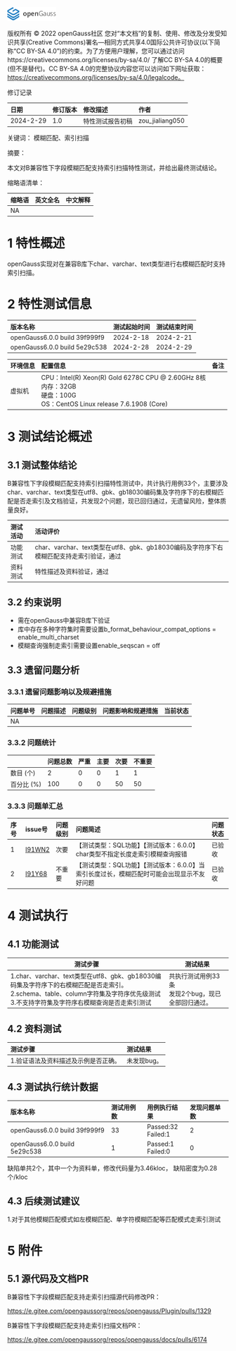 ![avatar](../../../images/openGauss.png)

版权所有 © 2022  openGauss社区
 您对“本文档”的复制、使用、修改及分发受知识共享(Creative Commons)署名—相同方式共享4.0国际公共许可协议(以下简称“CC BY-SA 4.0”)的约束。为了方便用户理解，您可以通过访问https://creativecommons.org/licenses/by-sa/4.0/ 了解CC BY-SA 4.0的概要 (但不是替代)。CC BY-SA 4.0的完整协议内容您可以访问如下网址获取：https://creativecommons.org/licenses/by-sa/4.0/legalcode。

修订记录

|   日期    | 修订版本 |               修改描述               |      作者       |
| :------- | :------ | :---------------------------------- | :------------- |
| 2024-2-29 |   1.0    |           特性测试报告初稿           | zou_jialiang050 |

 关键词： 模糊匹配、索引扫描

摘要：

本文对B兼容性下字段模糊匹配支持索引扫描特性测试，并给出最终测试结论。

缩略语清单：

| 缩略语 |                       英文全名                        | 中文解释                                             |
| :---- | :--------------------------------------------------- | :---------------------------------------------------- |
|  NA  |          |          |

# 1     特性概述

openGauss实现对在兼容B库下char、varchar、text类型进行右模糊匹配时支持索引扫描。

# 2     特性测试信息

| 版本名称                      | 测试起始时间 | 测试结束时间 |
| :---------------------------- | :----------- | :----------- |
| openGauss6.0.0 build 39f999f9 | 2024-2-18    | 2024-2-21    |
| openGauss6.0.0 build 5e29c538 | 2024-2-28    | 2024-2-29    |

| 环境信息 | 配置信息                                                     | 备注 |
| :------- | :----------------------------------------------------------- | :---- |
| 虚拟机   | CPU：Intel(R) Xeon(R) Gold 6278C CPU @ 2.60GHz 8核<br />内存：32GB<br />硬盘：100G<br />OS：CentOS Linux release 7.6.1908 (Core) |      |

# 3     测试结论概述

## 3.1   测试整体结论

B兼容性下字段模糊匹配支持索引扫描特性测试中，共计执行用例33个，主要涉及char、varchar、text类型在utf8、gbk、gb18030编码集及字符序下的右模糊匹配是否走索引及文档验证，共发现2个问题，现已回归通过，无遗留风险，整体质量良好。

| 测试活动 | 活动评价                                                     |
| :------ | :----------------------------------------------------------- |
| 功能测试 | char、varchar、text类型在utf8、gbk、gb18030编码及字符序下右模糊匹配支持走索引验证，通过 |
| 资料测试 | 特性描述及资料验证，通过 |

## 3.2   约束说明

- 需在openGauss中兼容B库下验证
- 库中存在多种字符集时需要设置b_format_behaviour_compat_options = enable_multi_charset
- 模糊查询强制走索引需要设置enable_seqscan = off

## 3.3   遗留问题分析

### 3.3.1 遗留问题影响以及规避措施

| 问题单号 | 问题描述 | 问题级别 | 问题影响和规避措施 | 当前状态 |
| :------ | :------ | :------ | :---------------- | :------ |
|    NA    |  |          |  |  |

### 3.3.2 问题统计

|             | 问题总数 | 严重 | 主要 | 次要 | 不重要 |
| :--------- | :------ | :-- | :-- | :-- | :---- |
|  数目 (个)  |    2    |  0  |  0  |  1  |   1   |
| 百分比  (%) |   100   |  0  |  0  |  50  |   50   |

### 3.3.3 问题单汇总

| 序号 |                           issue号                            | 问题级别 |                           问题简述                           | 问题状态 |
| :-- | :---------------------------------------------------------- | :------ | :---------------------------------------------------------- | :------ |
|  1  | [I91WN2](https://gitee.com/opengauss/Plugin/issues/I91WN2) | 次要 | 【测试类型：SQL功能】【测试版本：6.0.0】char类型不指定长度走索引模糊查询报错 | 已验收 |
| 2 | [I91Y68](https://gitee.com/opengauss/Plugin/issues/I91Y68) | 不重要 | 【测试类型：SQL功能】【测试版本：6.0.0】当索引长度过长，模糊匹配时可能会出现显示不友好问题 | 已验收 |

# 4     测试执行

## 4.1   功能测试

| 测试步骤                                                     | 测试结果                                               |
| ------------------------------------------------------------ | ------------------------------------------------------ |
| 1.char、varchar、text类型在utf8、gbk、gb18030编码集及字符序下的右模糊匹配是否走索引。<br />2.schema、table、column字符集及字符序优先级测试<br />3.不支持字符集及字符序右模糊查询是否走索引测试 | 共执行测试用例33条<br />发现2个bug，现已全部回归通过。 |

## 4.2   资料测试

| 测试步骤                             | 测试结果    |
| :----------------------------------- | :---------- |
| 1.验证语法及资料描述及示例是否正确。 | 未发现bug。 |

## 4.3   测试执行统计数据

| 版本名称                      | 测试用例数 | 用例执行结果            | 发现问题单数 |
| :----------------------------- | :---------- | :----------------------- | :------------ |
| openGauss6.0.0 build 39f999f9 | 33 | Passed:32<br />Failed:1 | 2 |
| openGauss6.0.0 build 5e29c538 | 1 | Passed:1<br />Failed:0 | 0 |

缺陷单共2个，其中一个为资料单，修改代码量为3.46kloc， 缺陷密度为0.28个/kloc

## 4.3   后续测试建议

1.对于其他模糊匹配模式如左模糊匹配、单字符模糊匹配等匹配模式走索引测试

# 5     附件

## 5.1   源代码及文档PR

 B兼容性下字段模糊匹配支持走索引扫描源代码修改PR： 

https://e.gitee.com/opengaussorg/repos/opengauss/Plugin/pulls/1329

 B兼容性下字段模糊匹配支持走索引扫描文档PR： 

https://e.gitee.com/opengaussorg/repos/opengauss/docs/pulls/6174